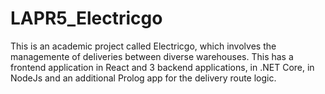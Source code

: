 # LAPR5_Electricgo
This is an academic project called Electricgo, which involves the managemente of deliveries between diverse warehouses. This has a frontend application in React and 3 backend applications, in .NET Core, in NodeJs and an additional Prolog app for the delivery route logic.
